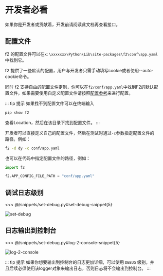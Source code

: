 # 开发者必看

如果你是开发者或贡献着，开发前请阅读此文档再查看接口。

## 配置文件

f2 的配置文件可以在`x:\xxxxxxx\Python\Lib\site-packages\f2\conf\app.yaml`中找到它。

f2 提供了一些默认的配置，用户与开发者只需手动填写cookie或者使用--auto-cookie命令。

同时 f2 支持自由的配置文件定制，你可以在`f2/conf/app.yaml`中找到F2的默认配置文件，如果需要使用自定义配置文件请按照[配置参考](../site-config)来进行配置。

::: tip 提示
如果找不到配置文件可以在终端输入
```bash
pip show f2
```
查看Location，然后在该目录下找到配置文件。
:::

开发者可以直接定义自己的配置文件，然后在测试时通过`-c`参数指定配置文件的路径，例如：

```bash
f2 -d dy -c conf/app.yaml
```
也可以在代码中指定配置文件的路径，例如：

```python
import f2

f2.APP_CONFIG_FILE_PATH = "conf/app.yaml"
```

## 调试日志级别

<<< @/snippets/set-debug.py#set-debug-snippet{5}

![set-debug](/douyin/set-debug.png)


## 日志输出到控制台

<<< @/snippets/set-debug.py#log-2-console-snippet{5}

![log-2-console](/douyin/log-2-console.png)

::: tip 提示
如果你想要输出到控制台的日志更加详细，可以使用 `DEBUG` 级别。并且后续必须使用该logger对象来输出日志，否则日志将不会输出到控制台。
:::